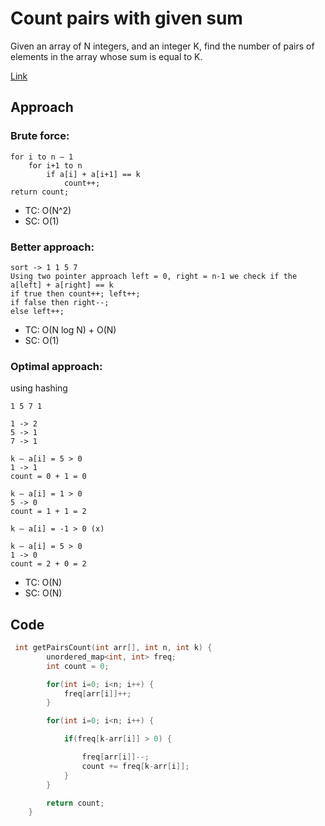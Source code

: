 # Count pairs with given sum

Given an array of N integers, and an integer K, find the number of pairs of elements in the array whose sum is equal to K.

[Link](https://www.geeksforgeeks.org/problems/count-pairs-with-given-sum5022/1?page=1&difficulty=Easy&sprint=94ade6723438d94ecf0c00c3937dad55&sortBy=submissions)

## Approach

### Brute force:

```
for i to n – 1
    for i+1 to n
        if a[i] + a[i+1] == k
            count++;
return count;
```

- TC: O(N^2)
- SC: O(1)

### Better approach:

```
sort -> 1 1 5 7
Using two pointer approach left = 0, right = n-1 we check if the a[left] + a[right] == k
if true then count++; left++;
if false then right--;
else left++;
```

- TC: O(N log N) + O(N)
- SC: O(1)

### Optimal approach:

using hashing

```
1 5 7 1

1 -> 2
5 -> 1
7 -> 1

k – a[i] = 5 > 0
1 -> 1
count = 0 + 1 = 0

k – a[i] = 1 > 0
5 -> 0
count = 1 + 1 = 2

k – a[i] = -1 > 0 (x)

k – a[i] = 5 > 0
1 -> 0
count = 2 + 0 = 2

```

- TC: O(N)
- SC: O(N)

## Code

```cpp
 int getPairsCount(int arr[], int n, int k) {
        unordered_map<int, int> freq;
        int count = 0;

        for(int i=0; i<n; i++) {
            freq[arr[i]]++;
        }

        for(int i=0; i<n; i++) {

            if(freq[k-arr[i]] > 0) {

                freq[arr[i]]--;
                count += freq[k-arr[i]];
            }
        }

        return count;
    }
```
